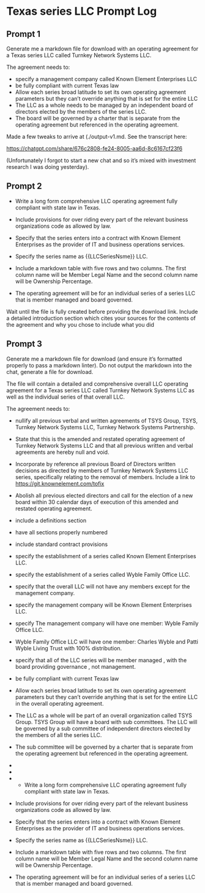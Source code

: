 # Texas series LLC Prompt Log

## Prompt 1

Generate me a markdown file for download with an operating agreement for a Texas series LLC called Turnkey Network Systems LLC.

The agreement needs to:

- specify a management company called Known Element Enterprises LLC
- be fully compliant with current Texas law
- Allow each series broad latitude to set its own operating agreement parameters but they can’t override anything that is set for the entire LLC
- The LLC as a whole needs to be managed by an independent board of directors elected by the members of the series LLC.
- The board will be governed by a charter that is separate from the operating agreement but referenced in the operating agreement. 

Made a few tweaks to arrive at (./output-v1.md. See the transcript here:

https://chatgpt.com/share/676c2808-fe24-8005-aa6d-8c6167cf23f6

(Unfortunately I forgot to start a new chat and so it’s mixed with investment research I was doing yesterday).

## Prompt 2

- Write a long form comprehensive LLC operating agreement fully compliant with state law in Texas. 

- Include provisions for over riding every part of the relevant business organizations code as allowed by law.  
- Specify that the series enters into a contract with Known Element Enterprises as the provider of IT and business operations services. 
- Specify the series name as {{LLCSeriesNsme}} LLC.
- Include a markdown table with five rows and two columns. The first column name will be Member Legal Name and the second column name will be Ownership Percentage. 

- The operating agreement will be for an individual series of a series LLC that is member managed and board governed. 

Wait until the file is fully created before providing the download link. Include a detailed introduction section which cites your sources for the contents of the agreement and why you chose to include what you did 

## Prompt 3

Generate me a markdown file for download (and ensure it’s formatted properly to pass a markdown linter). Do not output the markdown into the chat, generate a file for download. 

The file will contain a detailed and comprehensive overall LLC operating agreement for a Texas series LLC called Turnkey Network Systems LLC as well as the individual series of that overall LLC.

The agreement needs to:

- nullify all previous verbal and written agreements of TSYS Group, TSYS, Turnkey Network Systems LLC, Turnkey Network Systems Partnership.
- State that this is the amended and restated operating agreement of Turnkey Network Systems LLC and that all previous written and verbal agreements are hereby null and void. 
- Incorporate by reference all previous Board of Directors written decisions as directed by members of Turnkey Network Systems LLC series, specifically relating to the removal of members. Include a link to https://git.knownelement.com/tofix 
- Abolish all previous elected directors and call for the election of a new board within 30 calendar days of execution of this amended and restated operating agreement. 
- include a definitions section 
- have all sections properly numbered 
- include standard contract provisions 
- specify the establishment of a series called Known Element Enterprises LLC.
- specify the establishment of a series called Wyble Family Office LLC. 
- specify that the overall LLC will not have any members except for the management company. 
- specify the management company will be Known Element Enterprises LLC.
- specify The management company will have one member: Wyble Family Office LLC.  
- Wyble Family Office LLC will have one member: Charles Wyble and Patti Wyble Living Trust with 100% distribution. 
- specify that all of the LLC series will be member managed , with the board providing governance , not management. 
- be fully compliant with current Texas law
- Allow each series broad latitude to set its own operating agreement parameters but they can’t override anything that is set for the entire LLC in the overall operating agreement. 
- The LLC as a whole will be part of an overall organization called TSYS Group. TSYS Group will have a board with sub committees. The LLC will be governed by a sub committee of independent directors elected by the members of all the series LLC.
- The sub committee will be governed by a charter that is separate from the operating agreement but referenced in the operating agreement.
- 
- 
- - Write a long form comprehensive LLC operating agreement fully compliant with state law in Texas. 

- Include provisions for over riding every part of the relevant business organizations code as allowed by law.  
- Specify that the series enters into a contract with Known Element Enterprises as the provider of IT and business operations services. 
- Specify the series name as {{LLCSeriesNsme}} LLC.
- Include a markdown table with five rows and two columns. The first column name will be Member Legal Name and the second column name will be Ownership Percentage. 

- The operating agreement will be for an individual series of a series LLC that is member managed and board governed. 